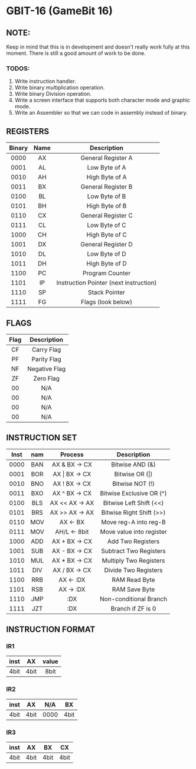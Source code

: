 # GBIT-16 (GameBit 16)

## NOTE:

Keep in mind that this is in development and doesn't really work fully at this moment. There is still a good amount of work to be done.

### TODOS:
1. Write instruction handler.
2. Write binary multiplication operation.
3. Write binary Division operation.
4. Write a screen interface that supports both character mode and graphic mode.
5. Write an Assembler so that we can code in assembly instead of binary.

## REGISTERS

| Binary | Name | Description                            |
|:------:|:----:|:--------------------------------------:|
| 0000   | AX   | General Register A                     |
| 0001   | AL   | Low Byte of A                          |
| 0010   | AH   | High Byte of A                         |
| 0011   | BX   | General Register B                     |
| 0100   | BL   | Low Byte of B                          |
| 0101   | BH   | High Byte of B                         |
| 0110   | CX   | General Register C                     |
| 0111   | CL   | Low Byte of C                          |
| 1000   | CH   | High Byte of C                         |
| 1001   | DX   | General Register D                     |
| 1010   | DL   | Low Byte of D                          |
| 1011   | DH   | High Byte of D                         |
| 1100   | PC   | Program Counter                        |
| 1101   | IP   | Instruction Pointer (next instruction) |
| 1110   | SP   | Stack Pointer                          |
| 1111   | FG   | Flags (look below)                     |

## FLAGS

| Flag | Description   |
|:----:|:-------------:|
| CF   | Carry Flag    |
| PF   | Parity Flag   |
| NF   | Negative Flag |
| ZF   | Zero Flag     |
| 00   | N/A           |
| 00   | N/A           |
| 00   | N/A           |
| 00   | N/A           |

## INSTRUCTION SET

| Inst | nam | Process        | Description               |
|:----:|:---:|:--------------:|:-------------------------:|
| 0000 | BAN | AX &  BX -> CX | Bitwise AND          (&)  |
| 0001 | BOR | AX \| BX -> CX | Bitwise OR           (\|) |
| 0010 | BNO | AX !  BX -> CX | Bitwise NOT          (!)  |
| 0011 | BXO | AX ^  BX -> CX | Bitwise Exclusive OR (^)  |
| 0100 | BLS | AX << AX -> AX | Bitwise Left Shift   (<<) |
| 0101 | BRS | AX >> AX -> AX | Bitwise Right Shift  (>>) |
| 0110 | MOV | AX <- BX       | Move reg-A into reg-B     |
| 0111 | MOV | AH/L <- 8bit   | Move value into register  |
| 1000 | ADD | AX +  BX -> CX | Add Two Registers         |
| 1001 | SUB | AX -  BX -> CX | Subtract Two Registers    |
| 1010 | MUL | AX *  BX -> CX | Multiply Two Registers    |
| 1011 | DIV | AX /  BX -> CX | Divide Two Registers      |
| 1100 | RRB | AX <- :DX      | RAM Read Byte             |
| 1101 | RSB | AX -> :DX      | RAM Save Byte             |
| 1110 | JMP | :DX            | Non-conditional Branch    |
| 1111 | JZT | :DX            | Branch if ZF is 0         |

## INSTRUCTION FORMAT

### IR1

| inst | AX   | value    |
|:----:|:----:|:--------:|
| 4bit | 4bit | 8bit     |

### IR2

| inst | AX   | N/A  | BX   |
|:----:|:----:|:----:|:----:|
| 4bit | 4bit | 0000 | 4bit |

### IR3

| inst | AX   | BX   | CX   |
|:----:|:----:|:----:|:----:|
| 4bit | 4bit | 4bit | 4bit |
